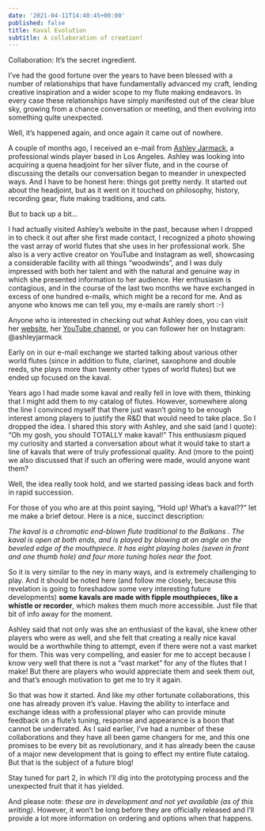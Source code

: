 ```yaml
---
date: '2021-04-11T14:40:45+00:00'
published: false
title: Kaval Evolution
subtitle: A collaboration of creation!
---
```


Collaboration:  It’s the secret ingredient.

I’ve had the good fortune over the years to have been blessed with a number of relationships that have fundamentally advanced my craft, lending creative inspiration and a wider scope to my flute making endeavors.   In every case these relationships have simply manifested out of the clear blue sky, growing from a chance conversation or meeting, and then evolving into something quite unexpected.

Well, it’s happened again, and once again it came out of nowhere. 

A couple of months ago, I received an e-mail from [Ashley Jarmack](http://www.ashleyjarmack.com/), a professional winds player based in Los Angeles.   Ashley was looking into acquiring a quena headjoint for her silver flute, and in the course of discussing the details our conversation began to meander in unexpected ways.  And I have to be honest here: things got pretty nerdy.  It started out about the headjoint, but as it went on it touched on philosophy, history, recording gear, flute making traditions, and cats.

But to back up a bit…

I had actually visited Ashley’s website in the past, because when I dropped in to check it out after she first made contact, I recognized a photo showing the vast array of world flutes that she uses in her professional work.  She also is a very active creator on YouTube and Instagram as well, showcasing a considerable facility with all things “woodwinds”, and I was duly impressed with both her talent and with the natural and genuine way in which she presented information to her audience. Her enthusiasm is contagious, and in the course of the last two months we have exchanged in excess of one hundred e-mails, which might be a record for me.  And as anyone who knows me can tell you, my e-mails are rarely short :-)  

Anyone who is interested in checking out what Ashley does, you can visit her [website](http://www.ashleyjarmack.com/), her [YouTube channel](https://www.youtube.com/channel/UCGR1LYdCnZeBw8OURT4mgjQ), or you can follower her on Instagram: @ashleyjarmack

Early on in our e-mail exchange we started talking about various other world flutes (since in addition to flute, clarinet, saxophone and double reeds, she plays more than twenty other types of world flutes) but we ended up focused on the kaval.  

Years ago I had made some kaval and really fell in love with them, thinking that I might add them to my catalog of flutes.  However, somewhere along the line I convinced myself that there just wasn’t going to be enough interest among players to justify the R&D that would need to take place.  So I dropped the idea.  I shared this story with Ashley, and she said (and I quote):
“Oh my gosh, you should TOTALLY make kaval!”   This enthusiasm piqued my curiosity and started a conversation about what it would take to start a line of kavals that were of truly professional quality.  And (more to the point) we also discussed that if such an offering were made, would anyone want them?

Well, the idea really took hold, and we started passing ideas back and forth in rapid succession. 

For those of you who are at this point saying, “Hold up!  What’s a kaval??” let me make a brief detour.  Here is a nice, succinct description:

*The kaval is a chromatic end-blown flute traditional to the Balkans .  The kaval is open at both ends, and is played by blowing at an angle on the beveled edge of the mouthpiece.  It has eight playing holes (seven in front and one thumb hole) and four more tuning holes near the foot.*

So it is very similar to the ney in many ways, and is extremely challenging to play.   And it should be noted here (and follow me closely, because this revelation is going to foreshadow some very interesting future developments) **some kavals are made with fipple mouthpieces, like a whistle or recorder**, which makes them much more accessible.   Just file that bit of info away for the moment.

Ashley said that not only was she an enthusiast of the kaval, she knew other players who were as well, and she felt that creating a really nice kaval would be a worthwhile thing to attempt, even if there were not a vast market for them.  This was very compelling, and easier for me to accept because I know very well that there is not a “vast market” for any of the flutes that I make!  But there are players who would appreciate them and seek them out, and that’s enough motivation to get me to try it again. 

So that was how it started.  And like my other fortunate collaborations, this one has already proven it’s value.  Having the ability to interface and exchange ideas with a professional player who can provide minute feedback on a flute’s tuning, response and appearance is a boon that cannot be underrated.  As I said earlier, I’ve had a number of these collaborations and they have all been game changers for me, and this one promises to be every bit as revolutionary, and it has already been the cause of a major new development that is going to effect my entire flute catalog.  But that is the subject of a future blog!

Stay tuned for part 2, in which I’ll dig into the prototyping process and the unexpected fruit that it has yielded.

And please note: *these are in development and not yet available (as of this writing)*.  However, it won’t be long before they are officially released and I’ll provide a lot more information on ordering and options when that happens.
